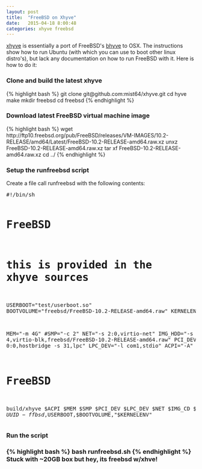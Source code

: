 ```yaml
---
layout: post
title:  "FreeBSD on Xhyve"
date:   2015-04-18 8:00:48
categories: xhyve freebsd
---
```

[xhyve](https://github.com/mist64/xhyve) is essentially a port of FreeBSD's [bhyve](http://bhyve.org) to OSX. The instructions
show how to run Ubuntu (with which you can use to boot other linux distro's), but lack any documentation on how to run FreeBSD with it. Here is how to do it:
<h3>Clone and build the latest xhyve</h3>
{% highlight bash %}
git clone git@github.com:mist64/xhyve.git
cd hyve
make
mkdir freebsd
cd freebsd
{% endhighlight %}
<h3> Download latest FreeBSD virtual machine image</h3>
{% highlight bash %}
wget http://ftp10.freebsd.org/pub/FreeBSD/releases/VM-IMAGES/10.2-RELEASE/amd64/Latest/FreeBSD-10.2-RELEASE-amd64.raw.xz
unxz FreeBSD-10.2-RELEASE-amd64.raw.xz
tar xf FreeBSD-10.2-RELEASE-amd64.raw.xz
cd ../
{% endhighlight %}
<h3> Setup the runfreebsd script </h3>
Create a file call runfreebsd with the following contents:
<pre>
#!/bin/sh

# FreeBSD
# this is provided in the xhyve sources
USERBOOT="test/userboot.so"
BOOTVOLUME="freebsd/FreeBSD-10.2-RELEASE-amd64.raw"
KERNELENV=""

MEM="-m 4G"
#SMP="-c 2"
NET="-s 2:0,virtio-net"
IMG_HDD="-s 4,virtio-blk,freebsd/FreeBSD-10.2-RELEASE-amd64.raw"
PCI_DEV="-s 0:0,hostbridge -s 31,lpc"
LPC_DEV="-l com1,stdio"
ACPI="-A"

# FreeBSD
build/xhyve $ACPI $MEM $SMP $PCI_DEV $LPC_DEV $NET $IMG_CD $IMG_HDD $UUID -f fbsd,$USERBOOT,$BOOTVOLUME,"$KERNELENV"
</pre>
<h3>Run the script<h3>
{% highlight bash %}
bash runfreebsd.sh
{% endhighlight %}
Stuck with ~20GB box but hey, its freebsd w/xhve!
